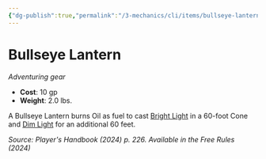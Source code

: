 ```yaml
---
{"dg-publish":true,"permalink":"/3-mechanics/cli/items/bullseye-lantern-xphb/","tags":["ttrpg-cli/compendium/src/5e/xphb","ttrpg-cli/item/gear/","ttrpg-cli/item/rarity/none"],"noteIcon":""}
---
```


# Bullseye Lantern
*Adventuring gear*  


- **Cost**: 10 gp
- **Weight**: 2.0 lbs.

A Bullseye Lantern burns Oil as fuel to cast [Bright Light](3-Mechanics/CLI/rules/variant-rules/bright-light-xphb.md) in a 60-foot Cone and [Dim Light](3-Mechanics/CLI/rules/variant-rules/dim-light-xphb.md) for an additional 60 feet.

*Source: Player's Handbook (2024) p. 226. Available in the Free Rules (2024)*
